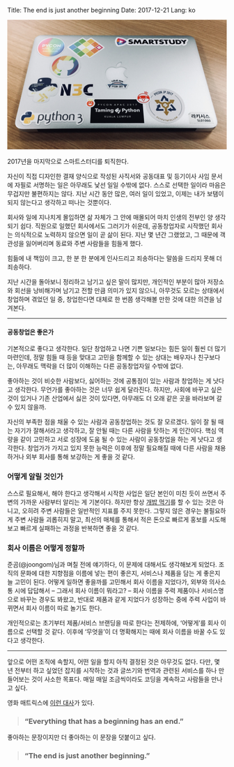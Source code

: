 Title: The end is just another beginning
Date: 2017-12-21
Lang: ko

![The Last Moment](./images/2017-12/last-moment-mba.jpg)

2017년을 마지막으로 스마트스터디를 퇴직한다.

자신이 직접 디자인한 결재 양식으로 작성된 사직서와 공동대표 및 등기이사 사임 문서에 자필로 서명하는 일은 아무래도 낯선 일일 수밖에 없다.
스스로 선택한 일이라 마음은 무겁지만 불편하지는 않다.
지난 시간 동안 많은, 여러 일이 있었고, 이제는 내가 보탬이 되지 않는다고 생각하고 떠나는 것뿐이다.

회사와 일에 지나치게 몰입하면 삶 자체가 그 안에 매몰되어 마치 인생의 전부인 양 생각되기 쉽다.
직원으로 일했던 회사에서도 그러기가 쉬운데, 공동창업자로 시작했던 회사는 의식적으로 노력하지 않으면 일이 곧 삶이 된다.
지난 몇 년간 그랬었고, 그 때문에 객관성을 잃어버리며 동료와 주변 사람들을 힘들게 했다.

힘듦에 내 책임이 크고, 한 분 한 분에게 인사드리고 죄송하다는 말씀을 드리지 못해 더 죄송하다.

지난 시간을 돌아보니 정리하고 남기고 싶은 말이 많지만, 개인적인 부분이 많아 저장소와 회선을 낭비해가며 남기고 전할 만큼 의미가 있지 않으니,
아무것도 모르는 상태에서 창업하며 겪었던 일 중, 창업한다면 대체로 한 번쯤 생각해볼 만한 것에 대한 의견을 남겨본다.

----

#### 공동창업은 좋은가

기본적으로 좋다고 생각한다. 일단 창업하고 나면 기쁜 일보다는 힘든 일이 훨씬 더 많기 마련인데,
정말 힘들 때 등을 맞대고 고민을 함께할 수 있는 상대는 배우자나 친구보다는, 아무래도 맥락을 더 많이 이해하는 다른 공동창업자일 수밖에 없다.

좋아하는 것이 비슷한 사람보다, 싫어하는 것에 공통점이 있는 사람과 창업하는 게 낫다고 생각한다. 무언가를 좋아하는 것은 너무 쉽게 달라진다.
하지만, 사회에 바꾸고 싶은 것이 있거나 기존 산업에서 싫은 것이 있다면, 아무래도 더 오래 같은 곳을 바라보며 갈 수 있지 않을까.

자신의 부족한 점을 채울 수 있는 사람과 공동창업하는 것도 잘 모르겠다.
일이 잘 될 때는 자기가 잘해서라고 생각하고, 잘 안될 때는 다른 사람을 탓하는 게 인간이다.
핵심 역량을 같이 고민하고 서로 성장에 도움 될 수 있는 사람이 공동창업을 하는 게 낫다고 생각한다.
창업가가 가지고 있지 못한 능력은 이후에 정말 필요해질 때에 다른 사람을 채용하거나 외부 회사를 통해 보강하는 게 좋을 것 같다.


### 어떻게 알릴 것인가

스스로 필요해서, 해야 한다고 생각해서 시작한 사업은 일단 본인이 미친 듯이 쓰면서 주변의 가까운 사람부터 알리는 게 기본이다.
하지만 항상 [개밥 먹기](http://www.piedpipersent.com/%EA%B0%9C%EB%B0%A5-%EB%A8%B9%EA%B8%B0eating-your-own-dog-food/)를 할 수 있는 것은 아니고, 오히려 주변 사람들은 일반적인 지표를 주지 못한다.
그렇지 않은 경우는 불필요하게 주변 사람들 괴롭히지 말고, 최선의 매체를 통해서 적은 돈으로 빠르게 홍보를 시도해보고 빠르게 실패하는 과정을 반복하면 좋을 것 같다.


### 회사 이름은 어떻게 정할까

준곰(@joongom)님과 며칠 전에 얘기하다, 이 문제에 대해서도 생각해보게 되었다.
조직의 문화에 대한 지향점을 이름에 넣는 편이 좋은지, 서비스나 제품을 담는 게 좋은지 늘 고민이 된다.
어떻게 일하면 좋을까를 고민해서 회사 이름을 지었다가, 외부와 의사소통 시에 답답해서 – 그래서 회사 이름이 뭐라고? – 회사 이름을 주력 제품이나 서비스명으로 바꾸는 경우도 봐왔고, 반대로 제품과 같게 지었다가 성장하는 중에 주력 사업이 바뀌면서 회사 이름이 따로 놀기도 한다.

개인적으로는 초기부터 제품/서비스 브랜딩을 따로 한다는 전제하에, ‘어떻게’를 회사 이름으로 선택할 것 같다.
이후에 ‘무엇을’이 더 명확해지는 때에 회사 이름을 바꿀 수도 있다고 생각한다.

----

앞으로 어떤 조직에 속할지, 어떤 일을 할지 아직 결정된 것은 아무것도 없다.
다만, 몇 년 전부터 하고 싶었던 잡지를 시작하는 것과 글쓰기와 번역과 관련된 서비스를 하나 만들어보는 것이 사소한 목표다.
매일 매일 조금씩이라도 코딩을 계속하고 사람들을 만나고 싶다.


영화 매트릭스에 [이런 대사](https://www.youtube.com/watch?v=5wqd-ETXrOw)가 있다.

> ### “Everything that has a beginning has an end.”

좋아하는 문장이지만 더 좋아하는 이 문장을 덧붙이고 싶다.

> ### “The end is just another beginning.”
